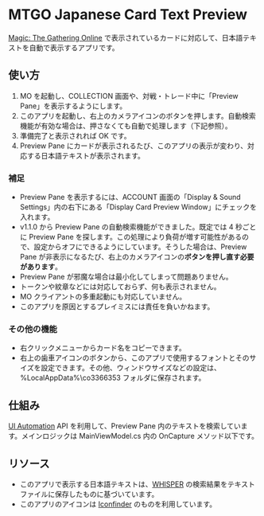 # MTGO Japanese Card Text Preview
[Magic: The Gathering Online](http://www.mtgo.com) で表示されているカードに対応して、日本語テキストを自動で表示するアプリです。

## 使い方
1. MO を起動し、COLLECTION 画面や、対戦・トレード中に「Preview Pane」を表示するようにします。
2. このアプリを起動し、右上のカメラアイコンのボタンを押します。自動検索機能が有効な場合は、押さなくても自動で処理します（下記参照）。
3. 準備完了と表示されれば OK です。
4. Preview Pane にカードが表示されるたび、このアプリの表示が変わり、対応する日本語テキストが表示されます。

### 補足
* Preview Pane を表示するには、ACCOUNT 画面の「Display & Sound Settings」内の右下にある「Display Card Preview Window」にチェックを入れます。
* v1.1.0 から Preview Pane の自動検索機能ができました。既定では 4 秒ごとに Preview Pane を探します。この処理により負荷が増す可能性があるので、設定からオフにできるようにしています。そうした場合は、Preview Pane が非表示になるたび、右上のカメラアイコンの**ボタンを押し直す必要があります**。
* Preview Pane が邪魔な場合は最小化してしまって問題ありません。
* トークンや紋章などには対応しておらず、何も表示されません。
* MO クライアントの多重起動にも対応していません。
* このアプリを原因とするプレイミスには責任を負いかねます。

### その他の機能
* 右クリックメニューからカード名をコピーできます。
* 右上の歯車アイコンのボタンから、このアプリで使用するフォントとそのサイズを設定できます。その他、ウィンドウサイズなどの設定は、%LocalAppData%\co3366353 フォルダに保存されます。

## 仕組み
[UI Automation](https://msdn.microsoft.com/ja-jp/library/ms753388.aspx) API を利用して、Preview Pane 内のテキストを検索しています。メインロジックは MainViewModel.cs 内の OnCapture メソッド以下です。

## リソース
* このアプリで表示する日本語テキストは、[WHISPER](http://whisper.wisdom-guild.net/) の検索結果をテキストファイルに保存したものに基づいています。
* このアプリのアイコンは [Iconfinder](https://www.iconfinder.com/icons/6000/book_dictionary_learn_school_translate_icon#size=128) のものを利用しています。